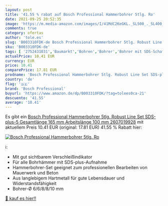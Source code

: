 ```yaml
---
layout: post
title: '41.55 % rabat auf Bosch Professional Hammerbohrer 5tlg. Ro'
date: 2021-09-25 20:52:35
image: 'https://m.media-amazon.com/images/I/41MdC2KeGKL._SL500_._SL400_.jpg'
comments: true
category: ofertas
author: 'tole.es'
slug: 'B003310FDK-de Bosch Professional Hammerbohrer 5tlg. Robust Line Set SDS-...'
sku: 'B003310FDK-de'
tags: [ '2752431031','Baumarkt','Bohren','Bohrer','Bohrer mit SDS-Schaft','Bohrersets','Bohrwerkzeuge SDS-plus','Bosch Zubehör','Elektro- & Handwerkzeuge','Hammerbohrer SDS-plus-5','Hammerbohrer-Sets SDS-plus-5','Produkte','Zubehör für Elektrowerkzeuge','bosch professional', ]
actualPrice: 10.41 EUR
currency: EUR
price: 10.41
comparePrice: 17.81 EUR
prodname: 'Bosch Professional Hammerbohrer 5tlg. Robust Line Set SDS-plus-5   Gesamtlänge 165 mm  Arbeitslänge 100 mm   2607019928'
country: 'de'
flag: '🇩🇪'
brand: 'Bosch Professional'
buyurl: 'https://www.amazon.de/dp/B003310FDK/?tag=tolees0ca-21'
descuento: '41.55'
average: '10.41'
---
```


Es gibt ein [Bosch Professional Hammerbohrer 5tlg. Robust Line Set SDS-plus-5   Gesamtlänge 165 mm  Arbeitslänge 100 mm   2607019928](https://www.amazon.de/dp/B003310FDK/?tag=tolees0ca-21) mit aktuellem Preis 10.41 EUR (original: 17.81 EUR) 41.55 % Rabatt hier:

[![Bosch Professional Hammerbohrer 5tlg. Ro](https://m.media-amazon.com/images/I/41MdC2KeGKL._SL500_._SL400_.jpg)](https://www.amazon.de/dp/B003310FDK/?tag=tolees0ca-21)

ℹ️:

- Mit gut sichtbarem Verschleißindikator
- Für alle Bohrhämmer mit SDS-plus-Aufnahme
- Hammerbohrer-Set geeignet zum professionellen Bearbeiten von Mauerwerk und Beton
- Aus langlebigem Hartmetall für gute Lebensdauer und Widerstandsfähigkeit
- Bohrer-Ø 6/6/8/8/10 mm

[🛒 kauf es hier!!](https://www.amazon.de/dp/B003310FDK/?tag=tolees0ca-21)
